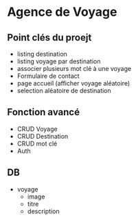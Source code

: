 # Agence de Voyage 

## Point clés du proejt

- listing destination 
- listing voyage par destination
- associer plusieurs mot clé à une voyage 
- Formulaire de contact
- page accueil (afficher voyage aléatoire)
- selection aléatoire de destination

## Fonction avancé

- CRUD Voyage
- CRUD Destination 
- CRUD mot clé
- Auth

## DB

- voyage
  - image
  - titre
  - description